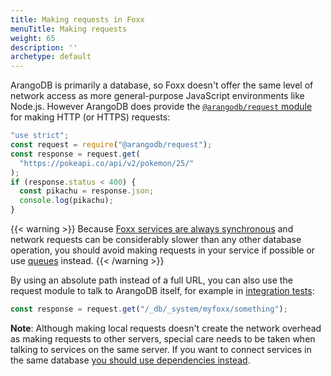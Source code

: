 ```yaml
---
title: Making requests in Foxx
menuTitle: Making requests
weight: 65
description: ''
archetype: default
---
```

ArangoDB is primarily a database, so Foxx doesn't offer the same level of
network access as more general-purpose JavaScript environments like Node.js.
However ArangoDB does provide the
[`@arangodb/request` module](../../javascript-api/request.md)
for making HTTP (or HTTPS) requests:

```js
"use strict";
const request = require("@arangodb/request");
const response = request.get(
  "https://pokeapi.co/api/v2/pokemon/25/"
);
if (response.status < 400) {
  const pikachu = response.json;
  console.log(pikachu);
}
```

{{< warning >}}
Because
[Foxx services are always synchronous](../_index.md#compatibility-caveats)
and network requests can be considerably slower than any other
database operation, you should avoid making requests in your service
if possible or use [queues](scripts-and-scheduling.md#queues) instead.
{{< /warning >}}

By using an absolute path instead of a full URL, you can also use the
request module to talk to ArangoDB itself,
for example in [integration tests](testing-foxx-services.md#integration-testing):

```js
const response = request.get("/_db/_system/myfoxx/something");
```

**Note**: Although making local requests doesn't create the network overhead
as making requests to other servers, special care needs to be taken when
talking to services on the same server. If you want to connect services
in the same database [you should use dependencies instead](linking-services-together.md).
